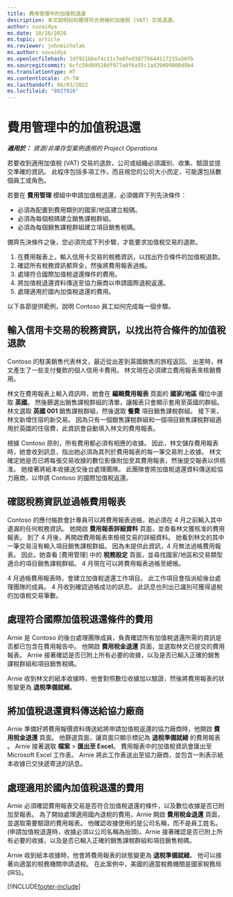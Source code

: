 ```yaml
---
title: 費用管理中的加值稅退還
description: 本文說明如何獲得符合資格的加值稅 (VAT) 交易退還。
author: suvaidya
ms.date: 10/10/2020
ms.topic: article
ms.reviewer: johnmichalak
ms.author: suvaidya
ms.openlocfilehash: 1df921bbef4c11c7e07ed38775644117215a50fb
ms.sourcegitcommit: 6cfc50d89528df977a8f6a55c1ad39d99800d9b4
ms.translationtype: HT
ms.contentlocale: zh-TW
ms.lasthandoff: 06/03/2022
ms.locfileid: "8927916"
---
```

# <a name="vat-recovery-in-expense-management"></a>費用管理中的加值稅退還

_**適用於：** 資源/非庫存型案例適用的 Project Operations_

若要收到適用加值稅 (VAT) 交易的退款，公司或組織必須識別、收集、驗證並提交準確的資訊。 此程序包括多項工作，而且視您的公司大小而定，可能還包括數個員工或角色。

若要在 **費用管理** 模組中申請加值稅退還，必須備齊下列先決條件：

- 必須為配置到費用類別的國家/地區建立稅碼。
- 必須為每個稅碼建立銷售課稅群組。
- 必須為每個銷售課稅群組建立項目銷售稅碼。

備齊先決條件之後，您必須完成下列步驟，才能要求加值稅交易的退款。

1. 在費用報表上，輸入信用卡交易的稅務資訊，以找出符合條件的加值稅退款。
2. 確認所有稅務資訊都齊全，然後將費用報表過帳。
3. 處理符合國際加值稅退還條件的費用。
4. 將加值稅退還資料傳送至協力廠商以申請國際退稅返還。
5. 處理適用於國內加值稅退還的費用。

以下各節提供範例，說明 Contoso 員工如何完成每一個步驟。

## <a name="enter-tax-information-about-credit-card-transactions-to-identify-eligible-vat-refunds"></a>輸入信用卡交易的稅務資訊，以找出符合條件的加值稅退款

Contoso 的駐美銷售代表林文，最近從出差到英國銷售的旅程返回。 出差時，林文產生了一些支付餐飲的個人信用卡費用。 林文現在必須建立費用報表來核銷費用。

林文在費用報表上輸入資訊時，她會在 **編輯費用報表** 頁面的 **國家/地區** 欄位中選取 **英國**。 然後篩選出銷售課稅群組的清單，讓報表只會顯示套用至英國的群組。 林文選取 **英國 001** 銷售課稅群組，然後選取 **餐費** 項目銷售課稅群組。 接下來，林文新增住宿的新交易。 因為只有一個銷售課稅群組和一個項目銷售課稅群組適用於英國的住宿費，此資訊會自動填入林文的費用報表。

根據 Contoso 原則，所有費用都必須有相應的收據。 因此，林文儲存費用報表時，她會收到訊息，指出她必須為其列於費用報表的每一筆交易附上收據。 林文確定她是否已將每張交易收據的數位影像附加至其費用報表，然後提交報表以供核准。 她接著將紙本收據送交後台處理團隊。 此團隊會將加值稅退還資料傳送給協力廠商，以申請 Contoso 的國際加值稅返還。

## <a name="verify-tax-information-and-post-an-expense-report"></a>確認稅務資訊並過帳費用報表

Contoso 的應付帳款會計專員可以將費用報表過帳，她必須在 4 月之前輸入其中遺漏的任何稅務資訊。 她開啟 **費用報表詳細資料** 頁面，並查看林文獲核准的費用報表。 到了 4 月後，再開啟費用報表來檢視交易的詳細資料。 她看到林文的其中一筆交易沒有輸入項目銷售課稅群組。 因為未提供此資訊，4 月無法過帳費用報表。 因此，她查看 [費用管理] 中的 **稅務設定** 頁面，並尋找國家/地區和交易類型適合的項目銷售課稅群組。 4 月現在可以將費用報表過帳至總帳。

4 月過帳費用報表時，會建立加值稅退還工作項目。 此工作項目會指派給後台處理團隊的成員。 4 月收到確認過帳成功的訊息。 此訊息也列出已識別可獲得退稅的加值稅交易筆數。

## <a name="process-expenses-that-are-eligible-for-international-vat-recovery"></a>處理符合國際加值稅退還條件的費用

Arnie 是 Contoso 的後台處理團隊成員，負責確認所有加值稅退還所需的資訊是否都已包含在費用報告中。 他開啟 **費用稅金退還** 頁面，並選取林文已提交的費用報表。 Arnie 接著確認是否已附上所有必要的收據，以及是否已輸入正確的銷售課稅群組和項目銷售稅碼。

Arnie 收到林文的紙本收據時，他會對照數位收據加以驗證，然後將費用報表的狀態變更為 **退稅準備就緒**。

## <a name="send-vat-recovery-data-to-the-third-party-vendor"></a>將加值稅退還資料傳送給協力廠商

Arnie 準備好將費用報價資料傳送給將申請加值稅返還的協力廠商時，他開啟 **費用稅金退還** 頁面。 他篩選頁面，讓頁面只顯示標記為 **退稅準備就緒** 的費用報表 。 Arnie 接著選取 **檔案** &gt; **匯出至 Excel**。 費用報表中的加值稅資訊會匯出至 Microsoft Excel 工作表。 Arnie 將此工作表送出至協力廠商，並包含一則表示紙本收據已交快遞寄送的訊息。

## <a name="process-expenses-for-domestic-vat-recovery"></a>處理適用於國內加值稅退還的費用

Arnie 必須確認費用報表交易是否符合加值稅退還的條件，以及數位收據是否已附加至報表。 為了開始處理適用國內退稅的費用，Arnie 開啟 **費用稅金退還** 頁面，並選取需要驗證的費用報表。 他確認收據使用的是公司名稱，而不是員工姓名。 (申請加值稅退還時，收據必須以公司名稱為抬頭)。Arnie 接著確認是否已附上所有必要的收據，以及是否已輸入正確的銷售課稅群組和項目銷售稅碼。

Arnie 收到紙本收據時，他會將費用報表的狀態變更為 **退稅準備就緒**。 他可以接著向適當的稅務機關申請退稅。 在此案例中，美國的適當稅務機關是國家稅務局 (IRS)。


[!INCLUDE[footer-include](../includes/footer-banner.md)]